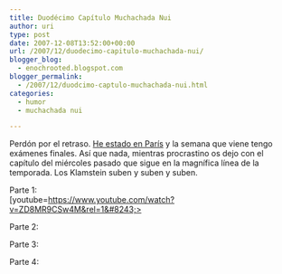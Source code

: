 ```yaml
---
title: Duodécimo Capítulo Muchachada Nui
author: uri
type: post
date: 2007-12-08T13:52:00+00:00
url: /2007/12/duodecimo-capitulo-muchachada-nui/
blogger_blog:
  - enochrooted.blogspot.com
blogger_permalink:
  - /2007/12/duodcimo-captulo-muchachada-nui.html
categories:
  - humor
  - muchachada nui

---
```

Perdón por el retraso. [He estado en París][1] y la semana que viene tengo exámenes finales. Así que nada, mientras procrastino os dejo con el capítulo del miércoles pasado que sigue en la magnífica línea de la temporada. Los Klamstein suben y suben y suben.

Parte 1:  
[youtube=https://www.youtube.com/watch?v=ZD8MR9CSw4M&rel=1&#8243;>

Parte 2:

Parte 3:

Parte 4:

 [1]: https://blogs.ccrtvi.com/sargon.php?itemid=7843